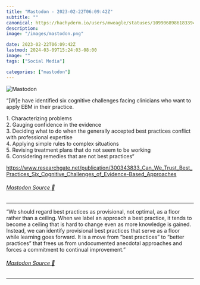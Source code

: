 ```yaml
---
title: "Mastodon - 2023-02-22T06:09:42Z"
subtitle: ""
canonical: https://hachyderm.io/users/mweagle/statuses/109906898618339454
description:
image: "/images/mastodon.png"

date: 2023-02-22T06:09:42Z
lastmod: 2024-03-09T15:24:03-08:00
image: ""
tags: ["Social Media"]

categories: ["mastodon"]
---
```

![Mastodon](/images/mastodon.png)

<p>“[W]e have identified six cognitive challenges facing clinicians who want to apply EBM in their practice.</p><p>1. Characterizing problems<br />2. Gauging confidence in the evidence<br />3. Deciding what to do when the generally accepted best practices conflict with professional expertise<br />4. Applying simple rules to complex situations<br />5. Revising treatment plans that do not seem to be working<br />6. Considering remedies that are not best practices“</p><p><a href="https://www.researchgate.net/publication/300343833_Can_We_Trust_Best_Practices_Six_Cognitive_Challenges_of_Evidence-Based_Approaches" target="_blank" rel="nofollow noopener noreferrer" translate="no"><span class="invisible">https://www.</span><span class="ellipsis">researchgate.net/publication/3</span><span class="invisible">00343833_Can_We_Trust_Best_Practices_Six_Cognitive_Challenges_of_Evidence-Based_Approaches</span></a></p>


###### [Mastodon Source 🐘](https://hachyderm.io/@mweagle/109906898618339454)

___

<p>“We should regard best practices as provisional, not optimal, as a floor rather than a ceiling. When we label an approach a best practice, it tends to become a ceiling that is hard to change even as more knowledge is gained. Instead, we can identify provisional best practices that serve as a floor while learning goes forward. It is a move from “best practices” to “better practices” that frees us from undocumented anecdotal approaches and forces a commitment to continual improvement.”</p>


###### [Mastodon Source 🐘](https://hachyderm.io/@mweagle/109906901185886945)

___

